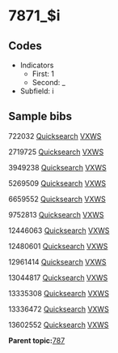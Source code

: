 # 7871\_$i

## Codes

-   Indicators
    -   First: 1
    -   Second: \_
-   Subfield: i

## Sample bibs

722032 [Quicksearch](https://search.library.yale.edu/catalog/722032) [VXWS](http://prodorbis.library.yale.edu:7014/vxws/GetHoldingsService?bibId=722032)

2719725 [Quicksearch](https://search.library.yale.edu/catalog/2719725) [VXWS](http://prodorbis.library.yale.edu:7014/vxws/GetHoldingsService?bibId=2719725)

3949238 [Quicksearch](https://search.library.yale.edu/catalog/3949238) [VXWS](http://prodorbis.library.yale.edu:7014/vxws/GetHoldingsService?bibId=3949238)

5269509 [Quicksearch](https://search.library.yale.edu/catalog/5269509) [VXWS](http://prodorbis.library.yale.edu:7014/vxws/GetHoldingsService?bibId=5269509)

6659552 [Quicksearch](https://search.library.yale.edu/catalog/6659552) [VXWS](http://prodorbis.library.yale.edu:7014/vxws/GetHoldingsService?bibId=6659552)

9752813 [Quicksearch](https://search.library.yale.edu/catalog/9752813) [VXWS](http://prodorbis.library.yale.edu:7014/vxws/GetHoldingsService?bibId=9752813)

12446063 [Quicksearch](https://search.library.yale.edu/catalog/12446063) [VXWS](http://prodorbis.library.yale.edu:7014/vxws/GetHoldingsService?bibId=12446063)

12480601 [Quicksearch](https://search.library.yale.edu/catalog/12480601) [VXWS](http://prodorbis.library.yale.edu:7014/vxws/GetHoldingsService?bibId=12480601)

12961414 [Quicksearch](https://search.library.yale.edu/catalog/12961414) [VXWS](http://prodorbis.library.yale.edu:7014/vxws/GetHoldingsService?bibId=12961414)

13044817 [Quicksearch](https://search.library.yale.edu/catalog/13044817) [VXWS](http://prodorbis.library.yale.edu:7014/vxws/GetHoldingsService?bibId=13044817)

13335308 [Quicksearch](https://search.library.yale.edu/catalog/13335308) [VXWS](http://prodorbis.library.yale.edu:7014/vxws/GetHoldingsService?bibId=13335308)

13336472 [Quicksearch](https://search.library.yale.edu/catalog/13336472) [VXWS](http://prodorbis.library.yale.edu:7014/vxws/GetHoldingsService?bibId=13336472)

13602552 [Quicksearch](https://search.library.yale.edu/catalog/13602552) [VXWS](http://prodorbis.library.yale.edu:7014/vxws/GetHoldingsService?bibId=13602552)

**Parent topic:**[787](../../tags/787/787.md)

